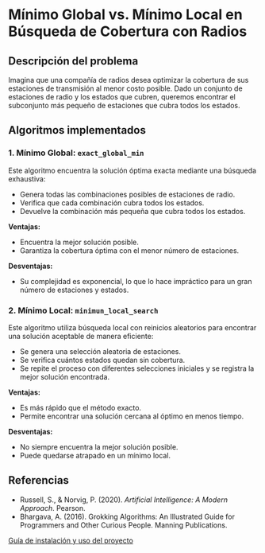 # Mínimo Global vs. Mínimo Local en Búsqueda de Cobertura con Radios

## Descripción del problema

Imagina que una compañía de radios desea optimizar la cobertura de sus estaciones de transmisión al menor costo posible. Dado un conjunto de estaciones de radio y los estados que cubren, queremos encontrar el subconjunto más pequeño de estaciones que cubra todos los estados.

## Algoritmos implementados

### 1. Mínimo Global: `exact_global_min`
Este algoritmo encuentra la solución óptima exacta mediante una búsqueda exhaustiva:

- Genera todas las combinaciones posibles de estaciones de radio.
- Verifica que cada combinación cubra todos los estados.
- Devuelve la combinación más pequeña que cubra todos los estados.

**Ventajas:**
- Encuentra la mejor solución posible.
- Garantiza la cobertura óptima con el menor número de estaciones.

**Desventajas:**
- Su complejidad es exponencial, lo que lo hace impráctico para un gran número de estaciones y estados.

### 2. Mínimo Local: `minimun_local_search`
Este algoritmo utiliza búsqueda local con reinicios aleatorios para encontrar una solución aceptable de manera eficiente:

- Se genera una selección aleatoria de estaciones.
- Se verifica cuántos estados quedan sin cobertura.
- Se repite el proceso con diferentes selecciones iniciales y se registra la mejor solución encontrada.

**Ventajas:**
- Es más rápido que el método exacto.
- Permite encontrar una solución cercana al óptimo en menos tiempo.

**Desventajas:**
- No siempre encuentra la mejor solución posible.
- Puede quedarse atrapado en un mínimo local.

## Referencias
- Russell, S., & Norvig, P. (2020). *Artificial Intelligence: A Modern Approach*. Pearson.
- Bhargava, A. (2016). Grokking Algorithms: An Illustrated Guide for Programmers and Other Curious People. Manning Publications.

[Guía de instalación y uso del proyecto](how_to_execute.md)